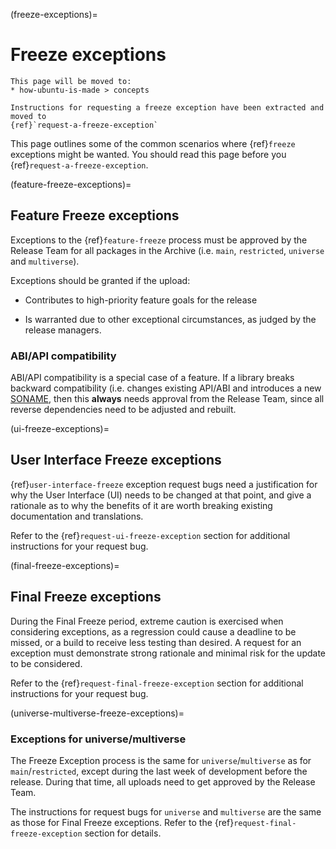 (freeze-exceptions)=
# Freeze exceptions

```{note}
This page will be moved to:
* how-ubuntu-is-made > concepts

Instructions for requesting a freeze exception have been extracted and moved to
{ref}`request-a-freeze-exception`
```

This page outlines some of the common scenarios where {ref}`freeze` exceptions
might be wanted. You should read this page before you
{ref}`request-a-freeze-exception`.


(feature-freeze-exceptions)=
## Feature Freeze exceptions

Exceptions to the {ref}`feature-freeze` process must be approved by the Release
Team for all packages in the Archive (i.e. `main`, `restricted`, `universe`
and `multiverse`).

Exceptions should be granted if the upload:

* Contributes to high-priority feature goals for the release

* Is warranted due to other exceptional circumstances, as judged by the release managers.


### ABI/API compatibility

ABI/API compatibility is a special case of a feature. If a library breaks
backward compatibility (i.e. changes existing API/ABI and introduces a new
[SONAME](http://www.netfort.gr.jp/~dancer/column/libpkg-guide/libpkg-guide.html#sonameapiabi),
then this **always** needs approval from the Release Team, since all reverse
dependencies need to be adjusted and rebuilt.


(ui-freeze-exceptions)=
## User Interface Freeze exceptions

{ref}`user-interface-freeze` exception request bugs need a justification for
why the User Interface (UI) needs to be changed at that point, and give a
rationale as to why the benefits of it are worth breaking existing documentation
and translations.

Refer to the {ref}`request-ui-freeze-exception` section for additional
instructions for your request bug.


(final-freeze-exceptions)=
## Final Freeze exceptions

During the Final Freeze period, extreme caution is exercised when considering
exceptions, as a regression could cause a deadline to be missed, or a build to
receive less testing than desired. A request for an exception must demonstrate
strong rationale and minimal risk for the update to be considered.

Refer to the {ref}`request-final-freeze-exception` section for additional
instructions for your request bug.


(universe-multiverse-freeze-exceptions)=
### Exceptions for universe/multiverse

The Freeze Exception process is the same for `universe`/`multiverse` as for
`main`/`restricted`, except during the last week of development before the
release. During that time, all uploads need to get approved by the Release Team. 

The instructions for request bugs for `universe` and `multiverse` are the same
as those for Final Freeze exceptions. Refer to the
{ref}`request-final-freeze-exception` section for details.


